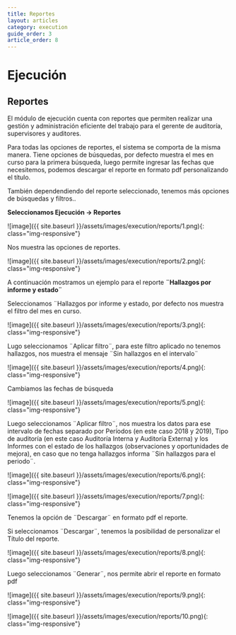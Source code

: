 ```yaml
---
title: Reportes
layout: articles
category: execution
guide_order: 3
article_order: 8
---
```

# Ejecución

## Reportes

El módulo de ejecución cuenta con reportes que permiten realizar una gestión y administración eficiente del trabajo para el gerente de auditoría, supervisores y auditores.

Para todas las opciones de reportes, el sistema se comporta de la misma manera. Tiene opciones de búsquedas, por defecto muestra el mes en curso para la primera búsqueda, luego permite ingresar las fechas que necesitemos, podemos descargar el reporte en formato pdf personalizando el título.

También dependendiendo del reporte seleccionado, tenemos más opciones de búsquedas y filtros..

**Seleccionamos Ejecución -> Reportes**

![image]({{ site.baseurl }}/assets/images/execution/reports/1.png){: class="img-responsive"}

Nos muestra las opciones de reportes.

![image]({{ site.baseurl }}/assets/images/execution/reports/2.png){: class="img-responsive"}

A continuación mostramos un ejemplo para el reporte **¨Hallazgos por informe y estado¨**

Seleccionamos ¨Hallazgos por informe y estado, por defecto nos muestra el filtro del mes en curso.

![image]({{ site.baseurl }}/assets/images/execution/reports/3.png){: class="img-responsive"}

Lugo seleccionamos ¨Aplicar filtro¨, para este filtro aplicado no tenemos hallazgos, nos muestra el mensaje ¨Sin hallazgos en el intervalo¨

![image]({{ site.baseurl }}/assets/images/execution/reports/4.png){: class="img-responsive"}

Cambiamos las fechas de búsqueda

![image]({{ site.baseurl }}/assets/images/execution/reports/5.png){: class="img-responsive"}

Luego seleccionamos ¨Aplicar filtro¨, nos muestra los datos para ese intervalo de fechas separado por Períodos (en este caso 2018 y 2019), Tipo de auditoría (en este caso Auditoría Interna y Auditoría Externa) y los Informes con el estado de los hallazgos (observaciones y oportunidades de mejora), en caso que no tenga hallazgos informa ¨Sin hallazgos para el periodo¨.

![image]({{ site.baseurl }}/assets/images/execution/reports/6.png){: class="img-responsive"}

![image]({{ site.baseurl }}/assets/images/execution/reports/7.png){: class="img-responsive"}

Tenemos la opción de ¨Descargar¨ en formato pdf el reporte.

Si seleccionamos ¨Descargar¨, tenemos la posibilidad de personalizar el Título del reporte.

![image]({{ site.baseurl }}/assets/images/execution/reports/8.png){: class="img-responsive"}

Luego seleccionamos ¨Generar¨, nos permite abrir el reporte en formato pdf

![image]({{ site.baseurl }}/assets/images/execution/reports/9.png){: class="img-responsive"}

![image]({{ site.baseurl }}/assets/images/execution/reports/10.png){: class="img-responsive"}

